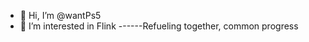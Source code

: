 - 👋 Hi, I’m @wantPs5
- 👀 I’m interested in Flink
------Refueling together, common progress

<!---
wantPs5/wantPs5 is a ✨ special ✨ repository because its `README.md` (this file) appears on your GitHub profile.
You can click the Preview link to take a look at your changes.
--->
